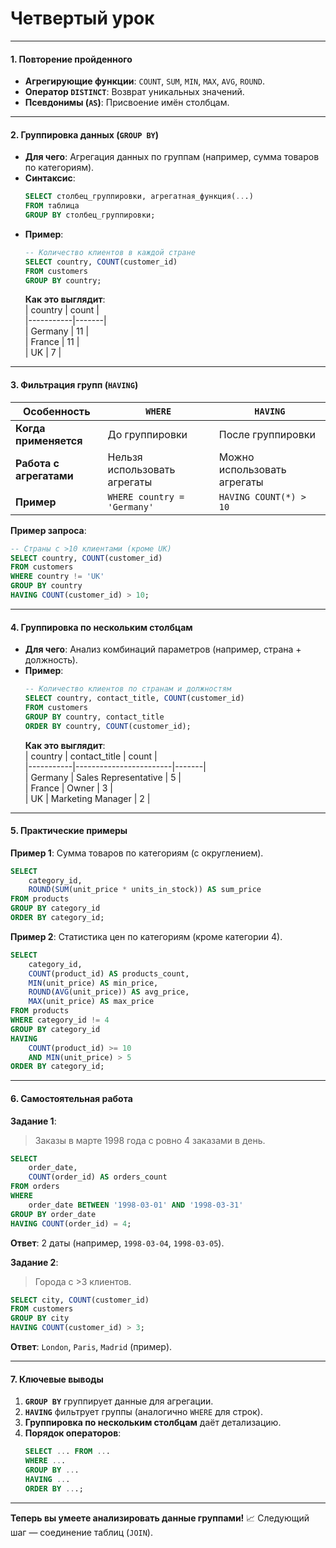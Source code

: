 # Четвертый урок 

---

#### **1. Повторение пройденного**  
- **Агрегирующие функции**: `COUNT`, `SUM`, `MIN`, `MAX`, `AVG`, `ROUND`.  
- **Оператор `DISTINCT`**: Возврат уникальных значений.  
- **Псевдонимы (`AS`)**: Присвоение имён столбцам.  

---

#### **2. Группировка данных (`GROUP BY`)**  
- **Для чего**: Агрегация данных по группам (например, сумма товаров по категориям).  
- **Синтаксис**:  
  ```sql
  SELECT столбец_группировки, агрегатная_функция(...)
  FROM таблица
  GROUP BY столбец_группировки;
  ```  
- **Пример**:  
  ```sql
  -- Количество клиентов в каждой стране
  SELECT country, COUNT(customer_id) 
  FROM customers
  GROUP BY country;
  ```  
  **Как это выглядит**:  
  | country   | count |  
  |-----------|-------|  
  | Germany   | 11    |  
  | France    | 11    |  
  | UK        | 7     |  

---

#### **3. Фильтрация групп (`HAVING`)**  
| Особенность         | `WHERE`                          | `HAVING`                          |  
|---------------------|----------------------------------|-----------------------------------|  
| **Когда применяется** | До группировки                  | После группировки                |  
| **Работа с агрегатами** | Нельзя использовать агрегаты   | Можно использовать агрегаты      |  
| **Пример**          | `WHERE country = 'Germany'`      | `HAVING COUNT(*) > 10`           |  

**Пример запроса**:  
```sql
-- Страны с >10 клиентами (кроме UK)
SELECT country, COUNT(customer_id) 
FROM customers
WHERE country != 'UK'
GROUP BY country
HAVING COUNT(customer_id) > 10;
```

---

#### **4. Группировка по нескольким столбцам**  
- **Для чего**: Анализ комбинаций параметров (например, страна + должность).  
- **Пример**:  
  ```sql
  -- Количество клиентов по странам и должностям
  SELECT country, contact_title, COUNT(customer_id)
  FROM customers
  GROUP BY country, contact_title
  ORDER BY country, COUNT(customer_id);
  ```  
  **Как это выглядит**:  
  | country   | contact_title          | count |  
  |-----------|------------------------|-------|  
  | Germany   | Sales Representative   | 5     |  
  | France    | Owner                  | 3     |  
  | UK        | Marketing Manager      | 2     |  

---

#### **5. Практические примеры**  
**Пример 1**: Сумма товаров по категориям (с округлением).  
```sql
SELECT 
    category_id,
    ROUND(SUM(unit_price * units_in_stock)) AS sum_price
FROM products
GROUP BY category_id
ORDER BY category_id;
```  

**Пример 2**: Статистика цен по категориям (кроме категории 4).  
```sql
SELECT 
    category_id,
    COUNT(product_id) AS products_count,
    MIN(unit_price) AS min_price,
    ROUND(AVG(unit_price)) AS avg_price,
    MAX(unit_price) AS max_price
FROM products
WHERE category_id != 4
GROUP BY category_id
HAVING 
    COUNT(product_id) >= 10 
    AND MIN(unit_price) > 5
ORDER BY category_id;
```  

---

#### **6. Самостоятельная работа**  
**Задание 1**:  
> Заказы в марте 1998 года с ровно 4 заказами в день.  
```sql
SELECT 
    order_date, 
    COUNT(order_id) AS orders_count
FROM orders
WHERE 
    order_date BETWEEN '1998-03-01' AND '1998-03-31'
GROUP BY order_date
HAVING COUNT(order_id) = 4;
```  
**Ответ**: 2 даты (например, `1998-03-04`, `1998-03-05`).  

**Задание 2**:  
> Города с >3 клиентов.  
```sql
SELECT city, COUNT(customer_id) 
FROM customers
GROUP BY city
HAVING COUNT(customer_id) > 3;
```  
**Ответ**: `London`, `Paris`, `Madrid` (пример).  

---

#### **7. Ключевые выводы**  
1. **`GROUP BY`** группирует данные для агрегации.  
2. **`HAVING`** фильтрует группы (аналогично `WHERE` для строк).  
3. **Группировка по нескольким столбцам** даёт детализацию.  
4. **Порядок операторов**:  
   ```sql
   SELECT ... FROM ... 
   WHERE ... 
   GROUP BY ... 
   HAVING ... 
   ORDER BY ...;
   ```  

--- 
**Теперь вы умеете анализировать данные группами!** 📈 Следующий шаг — соединение таблиц (`JOIN`).
